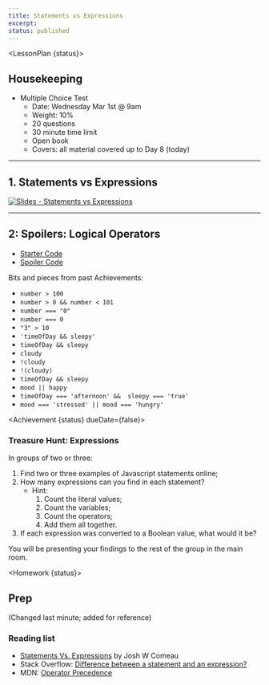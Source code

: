 ```yaml
---
title: Statements vs Expressions
excerpt: 
status: published
---
```

<script>
	import Homework from "$lib/components/Homework.svelte";
	import LessonPlan from "$lib/components/LessonPlan.svelte";
	import LabTime from "$lib/components/LabTime.svelte";
	import Achievement from "$lib/components/Achievement.svelte";
</script>

<LessonPlan {status}>

## Housekeeping
- Multiple Choice Test
    - Date: Wednesday Mar 1st @ 9am
    - Weight: 10%
    - 20 questions
    - 30 minute time limit
    - Open book
    - Covers: all material covered up to Day 8 (today)

---

## 1. Statements vs Expressions
[![Slides - Statements vs Expressions](/images/slides/js-expressions-vs-statements.png)](https://sait-wbdv.github.io/slides/w23/cpnt-262/js-expressions-vs-statements.html)

---

## 2: Spoilers: Logical Operators
- [Starter Code](https://github.com/sait-wbdv/dailies-w23/tree/main/2023-02-21-logical-operators/02-achievement-7-starter)
- [Spoiler Code](https://github.com/sait-wbdv/dailies-w23/tree/main/2023-02-22-expressions/01-achievement-7-spoilers)

Bits and pieces from past Achievements:
- `number > 100`
- `number > 0 && number < 101`
- `number === "0"`
- `number === 0`
- `"3" > 10`
- `'timeOfDay && sleepy'`
- `timeOfDay && sleepy`
- `cloudy`
- `!cloudy`
- `!(cloudy)`
- `timeOfDay && sleepy`
- `mood || happy`
- `timeOfDay === 'afternoon' &&  sleepy === 'true'`
- `mood === 'stressed' || mood === 'hungry'`

</LessonPlan>

<Achievement {status} dueDate={false}>

### Treasure Hunt: Expressions
In groups of two or three:
1. Find two or three examples of Javascript statements online;
2. How many expressions can you find in each statement?
    - Hint:
        1. Count the literal values;
        2. Count the variables;
        3. Count the operators;
        4. Add them all together.
3. If each expression was converted to a Boolean value, what would it be?

You will be presenting your findings to the rest of the group in the main room.

</Achievement>

<Homework {status}>

## Prep
(Changed last minute; added for reference)
### Reading list
- [Statements Vs. Expressions](https://www.joshwcomeau.com/javascript/statements-vs-expressions/) by Josh W Comeau
- Stack Overflow: [Difference between a statement and an expression?](https://stackoverflow.com/questions/12703214/javascript-difference-between-a-statement-and-an-expression)
- MDN: [Operator Precedence](https://developer.mozilla.org/en-US/docs/Web/JavaScript/Reference/Operators/Operator_Precedence#table)

</Homework>